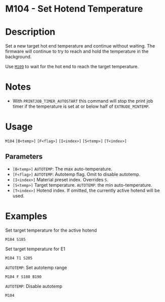 # M104 - Set Hotend Temperature

# Description
Set a new target hot end temperature and continue without waiting. The firmware will continue to try to reach and hold the temperature in the background.

Use [`M109`](/docs/gcode/M109.html) to wait for the hot end to reach the target temperature.

# Notes
  - With `PRINTJOB_TIMER_AUTOSTART` this command will stop the print job timer if the temperature is set at or below half of `EXTRUDE_MINTEMP`.

# Usage
`M104` `[B<temp>]` `[F<flag>]` `[I<index>]` `[S<temp>]` `[T<index>]`
## Parameters
- `[B<temp>]` `AUTOTEMP`: The max auto-temperature.
- `[F<flag>]` `AUTOTEMP`: Autotemp flag. Omit to disable autotemp.
- `[I<index>]` Material preset index. Overrides `S`.
- `[S<temp>]` Target temperature. `AUTOTEMP`: the min auto-temperature.
- `[T<index>]` Hotend index. If omitted, the currently active hotend will be used.

# Examples
Set target temperature for the active hotend
```
M104 S185
```
Set target temperature for E1
```
M104 T1 S205
```
`AUTOTEMP`: Set autotemp range
```
M104 F S180 B190
```
`AUTOTEMP`: Disable autotemp
```
M104
```